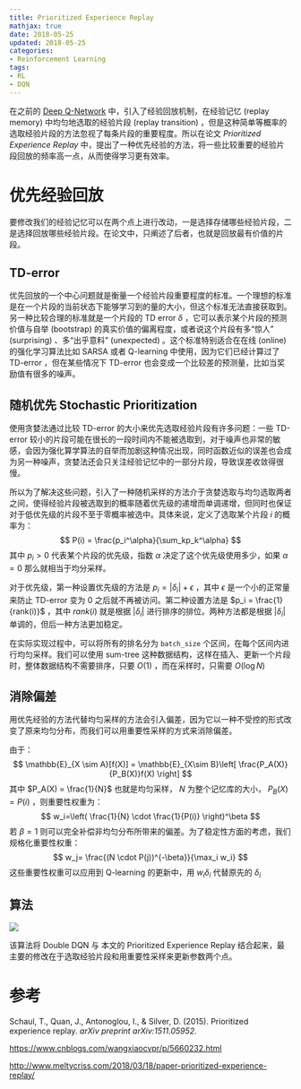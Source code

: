 ```yaml
---
title: Prioritized Experience Replay
mathjax: true
date: 2018-05-25
updated: 2018-05-25
categories:
- Reinforcement Learning
tags:
- RL
- DQN
---
```



在之前的 [Deep Q-Network](https://bluefisher.github.io/2018/05/07/Deep-Q-Network/) 中，引入了经验回放机制，在经验记忆 (replay memory) 中均匀地选取的经验片段 (replay transition) ，但是这种简单等概率的选取经验片段的方法忽视了每条片段的重要程度。所以在论文 *Prioritized Experience Replay* 中，提出了一种优先经验的方法，将一些比较重要的经验片段回放的频率高一点，从而使得学习更有效率。

<!--more-->

# 优先经验回放

要修改我们的经验记忆可以在两个点上进行改动，一是选择存储哪些经验片段，二是选择回放哪些经验片段。在论文中，只阐述了后者，也就是回放最有价值的片段。

## TD-error

优先回放的一个中心问题就是衡量一个经验片段重要程度的标准。一个理想的标准是在一个片段的当前状态下能够学习到的量的大小，但这个标准无法直接获取到。另一种比较合理的标准就是一个片段的 TD error $\delta$ ，它可以表示某个片段的预测价值与自举 (bootstrap) 的真实价值的偏离程度，或者说这个片段有多“惊人” (surprising) 、多“出乎意料” (unexpected) 。这个标准特别适合在在线 (online) 的强化学习算法比如 SARSA 或者 Q-learning 中使用，因为它们已经计算过了 TD-error ，但在某些情况下 TD-error 也会变成一个比较差的预测量，比如当奖励值有很多的噪声。

## 随机优先 Stochastic Prioritization

使用贪婪法通过比较 TD-error 的大小来优先选取经验片段有许多问题：一些 TD-error 较小的片段可能在很长的一段时间内不能被选取到，对于噪声也非常的敏感，会因为强化算学算法的自举而加剧这种情况出现，同时函数近似的误差也会成为另一种噪声，贪婪法还会只关注经验记忆中的一部分片段，导致误差收敛得很慢。

所以为了解决这些问题，引入了一种随机采样的方法介于贪婪选取与均匀选取两者之间，使得经验片段被选取到的概率随着优先级的递增而单调递增，但同时也保证对于低优先级的片段不至于零概率被选中。具体来说，定义了选取某个片段 $i$ 的概率为：
$$
P(i) = \frac{p_i^\alpha}{\sum_kp_k^\alpha}
$$
其中 $p_i > 0$ 代表某个片段的优先级，指数 $\alpha$ 决定了这个优先级使用多少，如果 $\alpha=0$ 那么就相当于均分采样。

对于优先级，第一种设置优先级的方法是 $p_i=|\delta_i| + \epsilon$ ，其中 $\epsilon$ 是一个小的正常量来防止 TD-error 变为 0 之后就不再被访问。第二种设置方法是 $p_i = \frac{1}{rank(i)}$ ，其中 $rank(i)$ 就是根据 $|\delta_i|$ 进行排序的排位。两种方法都是根据 $|\delta_i|$ 单调的，但后一种方法更加稳定。

在实际实现过程中，可以将所有的排名分为 `batch_size` 个区间，在每个区间内进行均匀采样。我们可以使用 sum-tree 这种数据结构，这样在插入、更新一个片段时，整体数据结构不需要排序，只要 $O(1)$ ，而在采样时，只需要 $O(\log N)$

## 消除偏差

用优先经验的方法代替均匀采样的方法会引入偏差，因为它以一种不受控的形式改变了原来均匀分布，而我们可以用重要性采样的方式来消除偏差。

由于：
$$
\mathbb{E}_{X \sim A}[f(X)] = \mathbb{E}_{X\sim B}\left[ \frac{P_A(X)}{P_B(X)}f(X) \right]
$$
其中 $P_A(X) = \frac{1}{N}$ 也就是均匀采样， $N$ 为整个记忆库的大小， $P_B(X)=P(i)$ ，则重要性权重为：
$$
w_i=\left( \frac{1}{N} \cdot \frac{1}{P(i)} \right)^\beta
$$
若 $\beta=1$ 则可以完全补偿非均匀分布所带来的偏差。为了稳定性方面的考虑，我们规格化重要性权重：
$$
w_j= \frac{(N \cdot P(j))^{-\beta}}{\max_i w_i}
$$
这些重要性权重可以应用到 Q-learning 的更新中，用 $w_i\delta_i$ 代替原先的 $\delta_i$

## 算法

![](https://s1.ax1x.com/2018/05/26/CfhJZ8.png)

该算法将 Double DQN 与 本文的 Prioritized Experience Replay 结合起来，最主要的修改在于选取经验片段和用重要性采样来更新参数两个点。

# 参考

Schaul, T., Quan, J., Antonoglou, I., & Silver, D. (2015). Prioritized experience replay. *arXiv preprint arXiv:1511.05952*.

<https://www.cnblogs.com/wangxiaocvpr/p/5660232.html>

<http://www.meltycriss.com/2018/03/18/paper-prioritized-experience-replay/>
